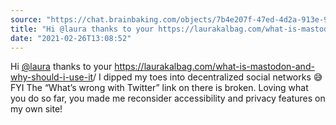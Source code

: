 ```yaml
---
source: "https://chat.brainbaking.com/objects/7b4e207f-47ed-4d2a-913e-9de73a1075c2"
title: "Hi @laura thanks to your https://laurakalbag.com/what-is-mastodon-and-why-should-i-use-it/ I dipp..."
date: "2021-02-26T13:08:52"
---
```


<p>Hi <span class="h-card"><a class="u-url mention" data-user="A4fIvtjUepzOyQooXg" href="https://mastodon.laurakalbag.com/@laura" rel="ugc">@<span>laura</span></a></span> thanks to your <a href="https://laurakalbag.com/what-is-mastodon-and-why-should-i-use-it">https://laurakalbag.com/what-is-mastodon-and-why-should-i-use-it</a>/ I dipped my toes into decentralized social networks 😅 FYI The “What’s wrong with Twitter” link on there is broken. Loving what you do so far, you made me reconsider accessibility and privacy features on my own site!</p>
  